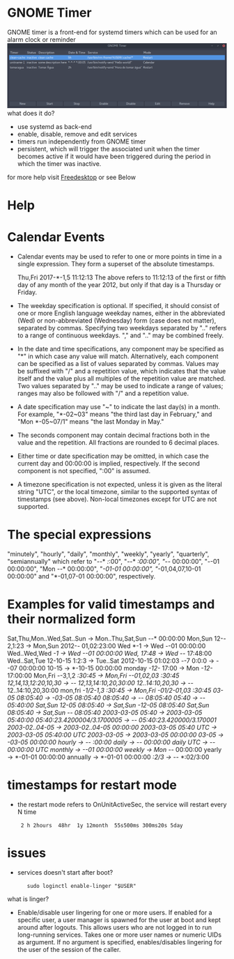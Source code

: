 # GNOME Timer

GNOME timer is a front-end for systemd timers which can be used for an alarm clock or reminder
![N|Solid](https://raw.githubusercontent.com/killown/gnome-timer/master/Images/screenshot.png)
what does it do?
 - use systemd as back-end
 - enable, disable, remove and edit services
 - timers run independently from GNOME timer
 - persistent, which will trigger the associated unit when the timer becomes active if it would have been triggered during the period in which the timer was inactive.

for more help visit [Freedesktop](https://www.freedesktop.org/software/systemd/man/systemd.time.html) or see Below

# Help
# Calendar Events

- Calendar events may be used to refer to one or more points in time in a single expression. They form a superset of the absolute timestamps.

     Thu,Fri 2017-*-1,5 11:12:13
The above refers to 11:12:13 of the first or fifth day of any month of the year 2012, but only if that day is a Thursday or Friday.

- The weekday specification is optional. If specified, it should consist of one or more English language weekday names, either in the abbreviated (Wed) or non-abbreviated (Wednesday) form (case does not matter), separated by commas. Specifying two weekdays separated by ".." refers to a range of continuous weekdays. "," and ".." may be combined freely.

- In the date and time specifications, any component may be specified as "*" in which case any value will match. Alternatively, each component can be specified as a list of values separated by commas. Values may be suffixed with "/" and a repetition value, which indicates that the value itself and the value plus all multiples of the repetition value are matched. Two values separated by ".." may be used to indicate a range of values; ranges may also be followed with "/" and a repetition value.

- A date specification may use "~" to indicate the last day(s) in a month. For example, "*-02~03" means "the third last day in February," and "Mon *-05~07/1" means "the last Monday in May."

- The seconds component may contain decimal fractions both in the value and the repetition. All fractions are rounded to 6 decimal places.

- Either time or date specification may be omitted, in which case the current day and 00:00:00 is implied, respectively. If the second component is not specified, ":00" is assumed.

- A timezone specification is not expected, unless it is given as the literal string "UTC", or the local timezone, similar to the supported syntax of timestamps (see above). Non-local timezones except for UTC are not supported.

# The special expressions
   "minutely", "hourly", "daily", "monthly", "weekly", "yearly", "quarterly", "semiannually"
   which refer to "*-*-* *:*:00", "*-*-* *:00:00", "*-*-* 00:00:00", "*-*-01 00:00:00", "Mon *-*-* 00:00:00", "*-01-01 00:00:00", "*-01,04,07,10-01 00:00:00" and "*-01,07-01 00:00:00", respectively.

# Examples for valid timestamps and their normalized form

   Sat,Thu,Mon..Wed,Sat..Sun → Mon..Thu,Sat,Sun *-*-* 00:00:00
   Mon,Sun 12-*-* 2,1:23 → Mon,Sun 2012-*-* 01,02:23:00
   Wed *-1 → Wed *-*-01 00:00:00
   Wed..Wed,Wed *-1 → Wed *-*-01 00:00:00
   Wed, 17:48 → Wed *-*-* 17:48:00
   Wed..Sat,Tue 12-10-15 1:2:3 → Tue..Sat 2012-10-15 01:02:03
   *-*-7 0:0:0 → *-*-07 00:00:00
   10-15 → *-10-15 00:00:00
   monday *-12-* 17:00 → Mon *-12-* 17:00:00
   Mon,Fri *-*-3,1,2 *:30:45 → Mon,Fri *-*-01,02,03 *:30:45
   12,14,13,12:20,10,30 → *-*-* 12,13,14:10,20,30:00
   12..14:10,20,30 → *-*-* 12..14:10,20,30:00
   mon,fri *-1/2-1,3 *:30:45 → Mon,Fri *-01/2-01,03 *:30:45
   03-05 08:05:40 → *-03-05 08:05:40
   08:05:40 → *-*-* 08:05:40
   05:40 → *-*-* 05:40:00
   Sat,Sun 12-05 08:05:40 → Sat,Sun *-12-05 08:05:40
   Sat,Sun 08:05:40 → Sat,Sun *-*-* 08:05:40
   2003-03-05 05:40 → 2003-03-05 05:40:00
   05:40:23.4200004/3.1700005 → *-*-* 05:40:23.420000/3.170001
   2003-02..04-05 → 2003-02..04-05 00:00:00
   2003-03-05 05:40 UTC → 2003-03-05 05:40:00 UTC
   2003-03-05 → 2003-03-05 00:00:00
   03-05 → *-03-05 00:00:00
   hourly → *-*-* *:00:00
   daily → *-*-* 00:00:00
   daily UTC → *-*-* 00:00:00 UTC
   monthly → *-*-01 00:00:00
   weekly → Mon *-*-* 00:00:00
   yearly → *-01-01 00:00:00
   annually → *-01-01 00:00:00
   *:2/3 → *-*-* *:02/3:00

# timestamps for restart mode
- the restart mode refers to OnUnitActiveSec, the service will restart every N time

       2 h 2hours  48hr  1y 12month  55s500ms 300ms20s 5day

# issues
- services doesn't start after boot?

         sudo loginctl enable-linger "$USER"
what is linger?
- Enable/disable user lingering for one or more users. If enabled for a specific user, a user manager is spawned for the user at boot and kept around after logouts. This allows users who are not logged in to run long-running services. Takes one or more user names or numeric UIDs as argument. If no argument is specified, enables/disables lingering for the user of the session of the caller.
